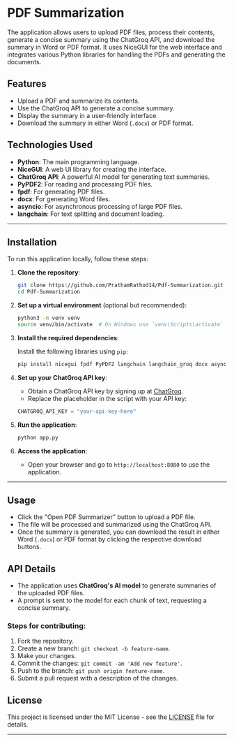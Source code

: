 
# PDF Summarization 

The application allows users to upload PDF files, process their contents, generate a concise summary using the ChatGroq API, and download the summary in Word or PDF format. It uses NiceGUI for the web interface and integrates various Python libraries for handling the PDFs and generating the documents.

## Features
- Upload a PDF and summarize its contents.
- Use the ChatGroq API to generate a concise summary.
- Display the summary in a user-friendly interface.
- Download the summary in either Word (`.docx`) or PDF format.

## Technologies Used
- **Python**: The main programming language.
- **NiceGUI**: A web UI library for creating the interface.
- **ChatGroq API**: A powerful AI model for generating text summaries.
- **PyPDF2**: For reading and processing PDF files.
- **fpdf**: For generating PDF files.
- **docx**: For generating Word files.
- **asyncio**: For asynchronous processing of large PDF files.
- **langchain**: For text splitting and document loading.

---

## Installation

To run this application locally, follow these steps:

1. **Clone the repository**:
    ```bash
    git clone https://github.com/PrathamRathod14/Pdf-Summarization.git
    cd Pdf-Summarization
    ```

2. **Set up a virtual environment** (optional but recommended):
    ```bash
    python3 -m venv venv
    source venv/bin/activate  # On Windows use `venv\Scripts\activate`
    ```

3. **Install the required dependencies**:

    Install the following libraries using `pip`:

    ```bash
    pip install nicegui fpdf PyPDF2 langchain langchain_groq docx asyncio
    ```

4. **Set up your ChatGroq API key**:
    - Obtain a ChatGroq API key by signing up at [ChatGroq](https://www.chatgroq.com).
    - Replace the placeholder in the script with your API key:
    ```python
    CHATGROQ_API_KEY = "your-api-key-here"
    ```

5. **Run the application**:
    ```bash
    python app.py
    ```

6. **Access the application**:
    - Open your browser and go to `http://localhost:8080` to use the application.

---

## Usage

- Click the "Open PDF Summarizer" button to upload a PDF file.
- The file will be processed and summarized using the ChatGroq API.
- Once the summary is generated, you can download the result in either Word (`.docx`) or PDF format by clicking the respective download buttons.

## API Details
- The application uses **ChatGroq's AI model** to generate summaries of the uploaded PDF files.
- A prompt is sent to the model for each chunk of text, requesting a concise summary.


### Steps for contributing:
1. Fork the repository.
2. Create a new branch: `git checkout -b feature-name`.
3. Make your changes.
4. Commit the changes: `git commit -am 'Add new feature'`.
5. Push to the branch: `git push origin feature-name`.
6. Submit a pull request with a description of the changes.

## License

This project is licensed under the MIT License - see the [LICENSE](LICENSE) file for details.

---
